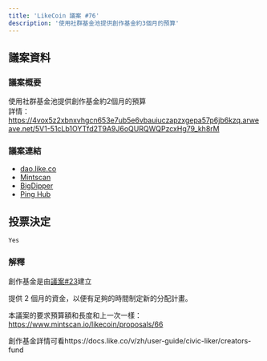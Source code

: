 ```yaml
---
title: 'LikeCoin 議案 #76'
description: '使用社群基金池提供創作基金約3個月的預算'
---
```


## 議案資料

### 議案概要
使用社群基金池提供創作基金約2個月的預算  
詳情：https://4vox5z2xbnxvhgcn653e7ub5e6vbauiuczapzxgepa57p6jb6kzq.arweave.net/5V1-51cLb1OYTfd2T9A9J6oQURQWQPzcxHg79_kh8rM

### 議案連結
- [dao.like.co](https://dao.like.co/proposals/76)
- [Mintscan](https://www.mintscan.io/likecoin/proposals/76)
- [BigDipper](https://bigdipper.live/likecoin/proposals/76)
- [Ping Hub](https://ping.pub/likecoin/gov/76)


## 投票決定
`Yes`

### 解釋
創作基金是由[議案#23](https://www.mintscan.io/likecoin/proposals/23)建立

提供 2 個月的資金，以便有足夠的時間制定新的分配計畫。

本議案的要求預算額和長度和上一次一樣：https://www.mintscan.io/likecoin/proposals/66

創作基金詳情可看https://docs.like.co/v/zh/user-guide/civic-liker/creators-fund
